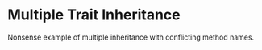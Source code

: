 # Multiple Trait Inheritance

Nonsense example of multiple inheritance with conflicting method names.


